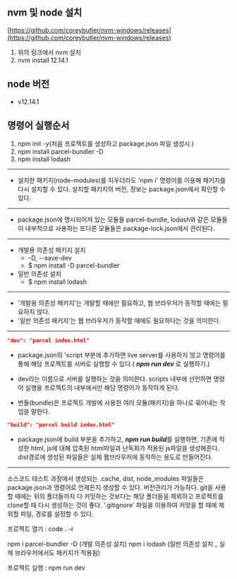 <!-- 명령어 실행순서 -->

## nvm 및 node 설치

[https://github.com/coreybutler/nvm-windows/releases](https://github.com/coreybutler/nvm-windows/releases)

1. 위의 링크에서 nvm 설치
1. nvm install 12.14.1

## node 버전
- v12.14.1

## 명령어 실행순서
1. npm init -y(처음 프로젝트를 생성하고 package.json 파일 생성시.)
1. npm install parcel-bundler -D
1. npm install lodash

---
- 설치한 패키지(node-modules)를 지우더라도 'npm i' 명령어를 이용해 패키지를 다시 설치할 수 있다. 설치할 패키지의 버전, 정보는 package.json에서 확인할 수 있다.

---
- package.json에 명시되어져 있는 모듈들 parcel-bundle, lodash와 같은 모듈들이 내부적으로 사용하는 또다른 모듈들은 package-lock.json에서 관리된다.

---
- 개발용 의존성 패키지 설치
  - -D, --save-dev
  - $ npm install -D parcel-bundler
- 일반 의존성 설치
  - $ npm install lodash

---
- '개발용 의존성 패키지'는 개발할 때에만 필요하고, 웹 브라우저가 동작할 때에는 필요하지 않다.
- '일반 의존성 패키지'는 웹 브라우저가 동작할 때에도 필요하다는 것을 의미한다.

--- 
 
```json
"dev": "parcel index.html"
```
- package.json의 'script 부분에 추가하면 live server를 사용하지 않고 명령어를 통해 해당 프로젝트를 서버로 실행할 수 있다.( ***npm run dev*** 로 실행하기.)
- dev라는 이름으로 서버를 실행하는 것을 의미한다. scripts 내부에 선언하면 명령어 실행을 프로젝트의 내부에서만 해당 명령어가 동작하게 된다.

- 번들(bundle)은 프로젝트 개발에 사용한 여러 모듈(패키지)을 하나로 묶어내는 작업을 말한다.
```json
"build": "parcel build index.html"
```
- package.json에 build 부분을 추가하고, ***npm run build***를 실행하면, 기존에 작성한 html, js에 대해 압축된 html파일과 난독화가 적용된 js파일을 생성해준다. dist경로에 생성된 파일들은 실제 웹브라우저에 동작하는 용도로 만들어진다.
---
소스코드 테스트 과정에서 생성되는 .cache, dist, node_modules 파일들은 package.json과 명령어로 언제든지 생성할 수 있다. 버전관리가 가능하다. git을 사용할 때에는 위의 폴더들까지 다 커밋하는 것보다는 해당 폴더들을 제외하고 프로젝트를 clone할 때 다시 생성하는 것이 좋다. '.gitignore' 파일을 이용하여 커밋을 할 때에 제외할 파일, 경로를 설정할 수 있다.



프로젝트 열기 : code . -r


npm i parcel-bundler -D (개발 의존성 설치)
npm i lodash (일반 의존성 설치 _ 실제 브라우저에서도 패키지가 적용됨)

프로젝트 실행 : npm run dev 
